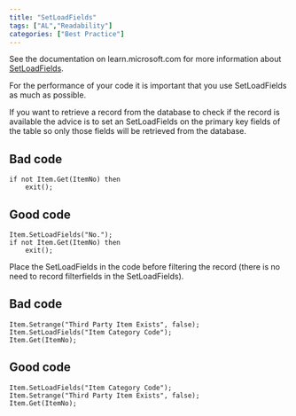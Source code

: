```yaml
---
title: "SetLoadFields"
tags: ["AL","Readability"]
categories: ["Best Practice"]
---
```


See the documentation on learn.microsoft.com for more information about [SetLoadFields](https://learn.microsoft.com/en-us/dynamics365/business-central/dev-itpro/developer/methods-auto/record/record-setloadfields-method).

For the performance of your code it is important that you use SetLoadFields as much as possible. 

If you want to retrieve a record from the database to check if the record is available the advice is to set an SetLoadFields on the primary key fields of the table so only those fields will be retrieved from the database.

## Bad code

```AL
if not Item.Get(ItemNo) then 
    exit();
```

## Good code

```AL
Item.SetLoadFields("No.");
if not Item.Get(ItemNo) then
    exit();
```

Place the SetLoadFields in the code before filtering the record (there is no need to record filterfields in the SetLoadFields).
## Bad code

```AL
Item.Setrange("Third Party Item Exists", false);
Item.SetLoadFields("Item Category Code");
Item.Get(ItemNo);
```

## Good code

```AL
Item.SetLoadFields("Item Category Code");
Item.Setrange("Third Party Item Exists", false);
Item.Get(ItemNo);
```

